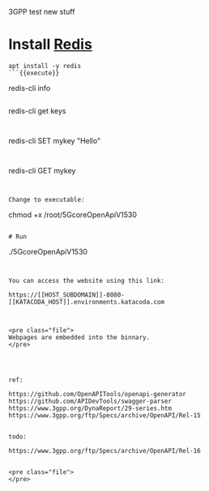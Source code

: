 3GPP test new stuff


# Install [Redis](https://redis.io/)
```
apt install -y redis
```{{execute}}

```
redis-cli info
```{{execute}}

```
redis-cli get keys
```{{execute}}


```
redis-cli SET mykey "Hello"
```{{execute}}


```
redis-cli GET mykey
```{{execute}}


Change to executable:
```
chmod +x /root/5GcoreOpenApiV1530 
```{{execute}}

# Run
```
./5GcoreOpenApiV1530 
```{{execute}}


You can access the website using this link:

https://[[HOST_SUBDOMAIN]]-8080-[[KATACODA_HOST]].environments.katacoda.com



<pre class="file">
Webpages are embedded into the binnary.
</pre>




ref:

https://github.com/OpenAPITools/openapi-generator
https://github.com/APIDevTools/swagger-parser
https://www.3gpp.org/DynaReport/29-series.htm
https://www.3gpp.org/ftp/Specs/archive/OpenAPI/Rel-15


todo:

https://www.3gpp.org/ftp/Specs/archive/OpenAPI/Rel-16


<pre class="file">
</pre>
